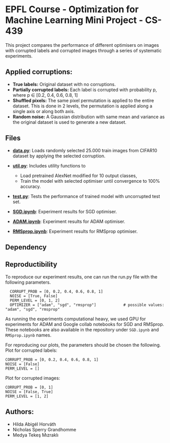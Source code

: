 # EPFL Course - Optimization for Machine Learning Mini Project - CS-439
This project compares the performance of different optimisers on images with corrupted labels and corrupted images through a series of systematic experiments.

## Applied corruptions:
- **True labels:** Original dataset with no corruptions.
- **Partially corrupted labels:** Each label is corrupted with probability p, where p ∈ [0.2, 0.4, 0.6, 0.8, 1]
- **Shuffled pixels:** The same pixel permutation is applied to the entire dataset. This is done in 2 levels, the permutation is applied along a single axis or along both axis.
- **Random noise:** A Gaussian distribution with same mean and variance as the original dataset is used to generate a new dataset.

## Files
- [**data.py**](data.py): Loads randomly selected 25.000 train images from CIFAR10 dataset by applying the selected corruption.
- [**util.py**](util.py): Includes utility functions to 
  - Load pretrained AlexNet modified for 10 output classes,
  - Train the model with selected optimiser until convergence to 100% accuracy.
- [**test.py**](test.py): Tests the performance of trained model with uncorrupted test set.

- [**SGD.ipynb**](SGD.ipynb): Experiment results for SGD optimiser.
- [**ADAM.ipynb**](ADAM.ipynb): Experiment results for ADAM optimiser.
- [**RMSprop.ipynb**](RMSprop.ipynb): Experiment results for RMSprop optimiser.

## Dependency


## Reproductibility
To reproduce our experiment results, one can run the run.py file with the following parameters.
```
  CORRUPT_PROB = [0, 0.2, 0.4, 0.6, 0.8, 1]
  NOISE = [True, False]
  PERM_LEVEL = [0, 1, 2]
  OPTIMIZER = ["adam", "sgd", "rmsprop"]            # possible values: "adam", "sgd", "rmsprop"
```
As running the experiments computational heavy, we used GPU for experiments for ADAM and Google collab notebooks for SGD and RMSprop.
These notebooks are also available in the repository under `SGD.ipynb` and `RMSprop.ipynb` names.

For reproducing our plots, the parameters should be chosen the following. 
Plot for corrupted labels:
```
CORRUPT_PROB = [0, 0.2, 0.4, 0.6, 0.8, 1]
NOISE = [False]
PERM_LEVEL = []
```
Plot for corrupted images: 
```
CORRUPT_PROB = [0, 1]
NOISE = [False, True]
PERM_LEVEL = [1, 2]
```

## Authors:
- Hilda Abigél Horváth
- Nicholas Sperry Grandhomme
- Medya Tekeş Mızraklı
